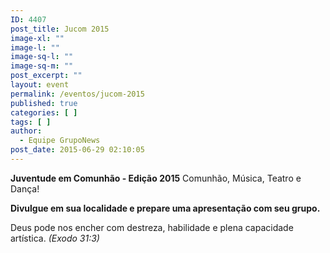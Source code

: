 ```yaml
---
ID: 4407
post_title: Jucom 2015
image-xl: ""
image-l: ""
image-sq-l: ""
image-sq-m: ""
post_excerpt: ""
layout: event
permalink: /eventos/jucom-2015
published: true
categories: [ ]
tags: [ ]
author:
  - Equipe GrupoNews
post_date: 2015-06-29 02:10:05
---
```

<strong>Juventude em Comunhão - Edição 2015</strong>
Comunhão, Música, Teatro e Dança!

<strong>Divulgue em sua localidade e prepare uma apresentação com seu grupo.</strong>

Deus pode nos encher com destreza, habilidade e plena capacidade artística.<em><em><em>
<em>(Exodo 31:3)</em></em></em></em>
